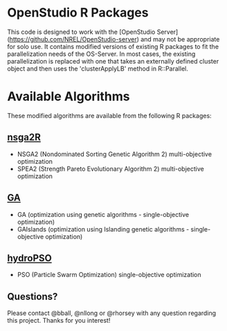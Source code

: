 # OpenStudio R Packages

This code is designed to work with the [OpenStudio Server] (https://github.com/NREL/OpenStudio-server) and may not be appropriate for solo use.
It contains modified versions of existing R packages to fit the parallelization needs of the OS-Server.
In most cases, the existing parallelization is replaced with one that takes an externally defined cluster object and then uses the 'clusterApplyLB' method in R::Parallel.

# Available Algorithms

These modified algorithms are available from the following R packages:

## [nsga2R](https://cran.r-project.org/web/packages/nsga2R/index.html)
* NSGA2 (Nondominated Sorting Genetic Algorithm 2) multi-objective optimization
* SPEA2 (Strength Pareto Evolutionary Algorithm 2) multi-objective optimization

## [GA](https://cran.r-project.org/package=GA)
* GA (optimization using genetic algorithms - single-objective optimization)
* GAIslands (optimization using Islanding genetic algorithms - single-objective optimization)

## [hydroPSO](http://www.rforge.net/hydroPSO/)
* PSO (Particle Swarm Optimization) single-objective optimization

## Questions?

Please contact @bball, @nllong or @rhorsey with any question regarding this project. Thanks for you interest!

